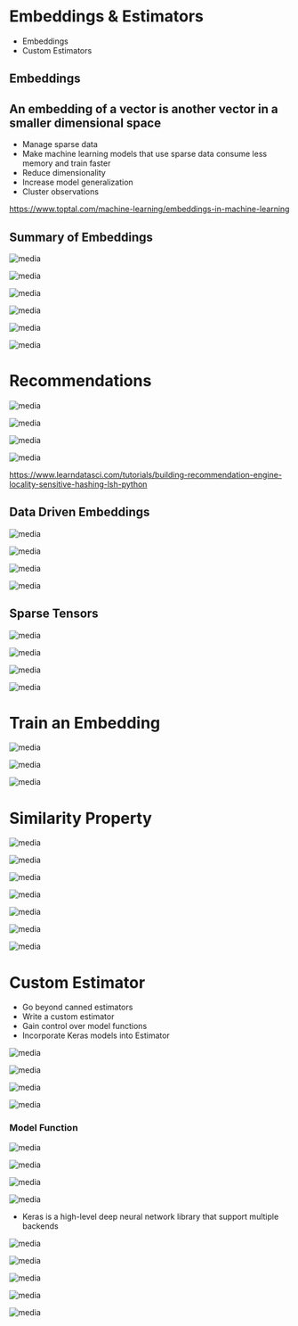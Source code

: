 # Embeddings & Estimators

- Embeddings
- Custom Estimators

## Embeddings

## An embedding of a vector is another vector in a smaller dimensional space

- Manage sparse data
- Make machine learning models that use sparse data consume less memory and train faster
- Reduce dimensionality
- Increase model generalization
- Cluster observations

<https://www.toptal.com/machine-learning/embeddings-in-machine-learning>

## Summary of Embeddings

![media](media/Embeddings-&-Estimators-image1.png)

![media](media/Embeddings-&-Estimators-image2.png)

![media](media/Embeddings-&-Estimators-image3.png)

![media](media/Embeddings-&-Estimators-image4.png)

![media](media/Embeddings-&-Estimators-image5.png)

![media](media/Embeddings-&-Estimators-image6.png)

# Recommendations

![media](media/Embeddings-&-Estimators-image7.png)

![media](media/Embeddings-&-Estimators-image8.png)

![media](media/Embeddings-&-Estimators-image9.png)

![media](media/Embeddings-&-Estimators-image10.png)

<https://www.learndatasci.com/tutorials/building-recommendation-engine-locality-sensitive-hashing-lsh-python>

## Data Driven Embeddings

![media](media/Embeddings-&-Estimators-image11.png)

![media](media/Embeddings-&-Estimators-image12.png)

![media](media/Embeddings-&-Estimators-image13.png)

![media](media/Embeddings-&-Estimators-image14.png)

## Sparse Tensors

![media](media/Embeddings-&-Estimators-image15.png)

![media](media/Embeddings-&-Estimators-image16.png)

![media](media/Embeddings-&-Estimators-image17.png)

![media](media/Embeddings-&-Estimators-image18.png)

# Train an Embedding

![media](media/Embeddings-&-Estimators-image19.png)

![media](media/Embeddings-&-Estimators-image20.png)

![media](media/Embeddings-&-Estimators-image21.png)

# Similarity Property

![media](media/Embeddings-&-Estimators-image22.png)

![media](media/Embeddings-&-Estimators-image23.png)

![media](media/Embeddings-&-Estimators-image24.png)

![media](media/Embeddings-&-Estimators-image25.png)

![media](media/Embeddings-&-Estimators-image26.png)

![media](media/Embeddings-&-Estimators-image27.png)

![media](media/Embeddings-&-Estimators-image28.png)

# Custom Estimator

- Go beyond canned estimators
- Write a custom estimator
- Gain control over model functions
- Incorporate Keras models into Estimator

![media](media/Embeddings-&-Estimators-image29.png)

![media](media/Embeddings-&-Estimators-image30.png)

![media](media/Embeddings-&-Estimators-image31.png)

![media](media/Embeddings-&-Estimators-image32.png)

### Model Function

![media](media/Embeddings-&-Estimators-image33.png)

![media](media/Embeddings-&-Estimators-image34.png)

![media](media/Embeddings-&-Estimators-image35.png)

![media](media/Embeddings-&-Estimators-image36.png)

- Keras is a high-level deep neural network library that support multiple backends

![media](media/Embeddings-&-Estimators-image37.png)

![media](media/Embeddings-&-Estimators-image38.png)

![media](media/Embeddings-&-Estimators-image39.png)

![media](media/Embeddings-&-Estimators-image40.png)

![media](media/Embeddings-&-Estimators-image41.png)
